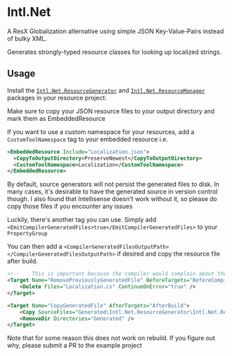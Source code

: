 # Intl.Net
A ResX Globalization alternative using simple JSON Key-Value-Pairs instead of bulky XML.

Generates strongly-typed resource classes for looking up localized strings.

## Usage

Install the [`Intl.Net.ResourceGenerator`](https://www.nuget.org/packages/Intl.Net.ResourceGenerator/) and [`Intl.Net.ResourceManager`](https://www.nuget.org/packages/Intl.Net.ResourceManager/) packages in your resource project:

Make sure to copy your JSON resource files to your output directory and mark them as EmbeddedResource

If you want to use a custom namespace for your resources, add a `CustomToolNamespace` tag to your embedded resource
i.e.
```xml
<EmbeddedResource Include="Localization.json">
  <CopyToOutputDirectory>PreserveNewest</CopyToOutputDirectory>
  <CustomToolNamespace>Localization</CustomToolNamespace>
</EmbeddedResource>
```

By default, source generators will not persist the generated files to disk. In many cases, it's desirable to have the generated source in version control though.
I also found that Intellisense doesn't work without it, so please do copy those files if you encounter any issues

Luckily, there's another tag you can use. Simply add `<EmitCompilerGeneratedFiles>true</EmitCompilerGeneratedFiles>` to your `PropertyGroup`

You can then add a `<CompilerGeneratedFilesOutputPath></CompilerGeneratedFilesOutputPath>` if desired and copy the resource file after build.
```xml
<!--    This is important because the compiler would complain about the duplicate file otherwise -->
<Target Name="RemovePreviouslyGeneratedFile" BeforeTargets="BeforeCompile">
    <Delete Files="Localization.cs" ContinueOnError="true" />
</Target>

<Target Name="CopyGeneratedFile" AfterTargets="AfterBuild">
    <Copy SourceFiles="Generated\Intl.Net.ResourceGenerator\Intl.Net.ResourceGenerator.SourceGenerator\Localization.cs" DestinationFolder="$(ProjectDir)" />
    <RemoveDir Directories="Generated" />
</Target>
```

Note that for some reason this does not work on rebuild. If you figure out why, please submit a PR to the example project